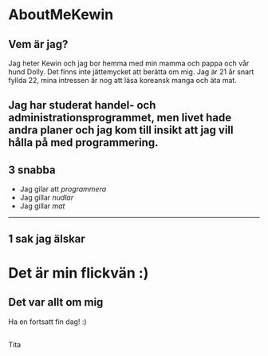 # AboutMeKewin

## __Vem är jag?__ ##  
Jag heter Kewin och jag bor hemma med min mamma och pappa och vår hund Dolly. Det finns inte jättemycket att berätta om mig. Jag är 21 år snart fyllda 22, mina intressen är nog att läsa koreansk manga och äta mat. 

Jag har studerat handel- och administrationsprogrammet, men livet hade andra planer och jag kom till insikt att jag vill hålla på med programmering.
---

## __3 snabba__  ##
- Jag gilar att *programmera*
- Jag gillar *nudlar*
- Jag gillar *mat*
---
## __1 sak jag älskar__ ##
# Det är min flickvän :) #
## Det var allt om mig 
Ha en fortsatt fin dag! :)
##

Tita


